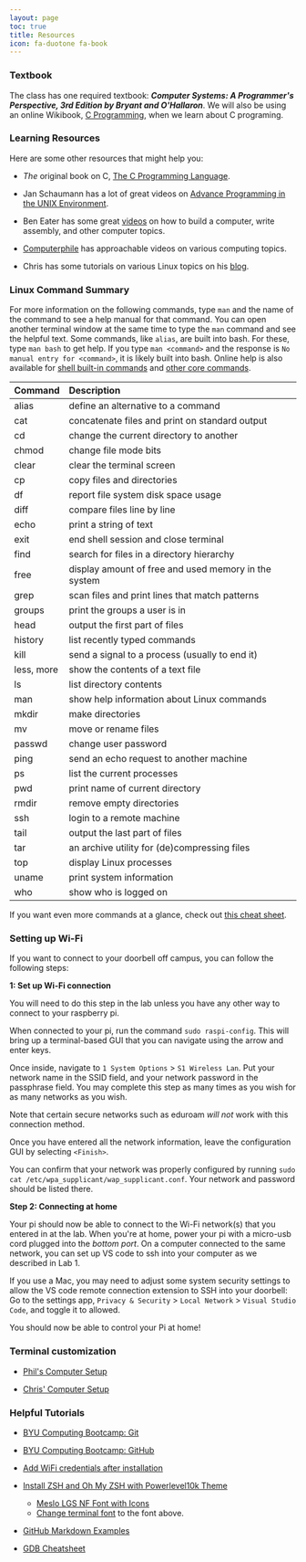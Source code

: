 ```yaml
---
layout: page
toc: true
title: Resources
icon: fa-duotone fa-book
---
```


### Textbook

The class has one required textbook: ***Computer Systems: A Programmer's Perspective, 3rd Edition by Bryant and O'Hallaron***. We will also be using an online Wikibook, [C Programming](https://en.wikibooks.org/wiki/C_Programming), when we learn about C programing.

### Learning Resources

Here are some other resources that might help you:

- *The* original book on C, [The C Programming Language](https://www.amazon.com/dp/0131103628/).

- Jan Schaumann has a lot of great videos on [Advance Programming in the UNIX Environment](https://www.youtube.com/@cs631apue/videos).

- Ben Eater has some great [videos](https://www.youtube.com/@BenEater) on how to build a computer, write assembly, and other computer topics.
  
- [Computerphile](https://www.youtube.com/results?search_query=computerphile) has approachable videos on various computing topics.

- Chris has some tutorials on various Linux topics on his [blog](https://kitras.io).

### Linux Command Summary
For more information on the following commands, type `man` and the name of the command to see a help manual for that command. You can open another terminal window at the same time to type the `man` command and see the helpful text. Some commands, like `alias`, are built into bash. For these, type `man bash` to get help. If you type `man <command>` and the response is `No manual entry for <command>`, it is likely built into bash. Online help is also available for [shell built-in commands](https://www.gnu.org/software/bash/manual/html_node/Shell-Builtin-Commands.html) and [other core commands](https://www.gnu.org/software/coreutils/manual/html_node/index.html).

| Command    | Description                                          |
| :--------- | :--------------------------------------------------- |
| alias      | define an alternative to a command                   |
| cat        | concatenate files and print on standard output​       |
| cd         | change the current directory to another​              |
| chmod      | change file mode bits                                |
| clear      | clear the terminal screen​                            |
| cp         | copy files and directories​                           |
| df         | report file system disk space usage                  |
| diff       | compare files line by line                           |
| echo       | print a string of text                               |
| exit       | end shell session and close terminal                 |
| find       | search for files in a directory hierarchy            |
| free       | display amount of free and used memory in the system |
| grep       | scan files and print lines that match patterns       |
| groups     | print the groups a user is in                        |
| head       | output the first part of files                       |
| history    | list recently typed commands                         |
| kill       | send a signal to a process (usually to end it)       |
| less, more | show the contents of a text file​                     |
| ls         | list directory contents​                              |
| man        | show help information about Linux commands           |
| mkdir      | make directories                                     |
| mv         | move or rename files​                                 |
| passwd     | change user password                                 |
| ping       | send an echo request to another machine              |
| ps         | list the current processes                           |
| pwd        | print name of current directory​                      |
| rmdir      | remove empty directories                             |
| ssh        | login to a remote machine                            |
| tail       | output the last part of files                        |
| tar        | an archive utility for (de)compressing files         |
| top        | display Linux processes                              |
| uname      | print system information                             |
| who        | show who is logged on                                |

If you want even more commands at a glance, check out [this cheat sheet](https://github.com/trinib/Linux-Bash-Commands#quick-cheat-sheet-).

### Setting up Wi-Fi

If you want to connect to your doorbell off campus, you can follow the following steps:

**1: Set up Wi-Fi connection**

You will need to do this step in the lab unless you have any other way to connect to your raspberry pi.

When connected to your pi, run the command `sudo raspi-config`.  This will bring up a terminal-based GUI that you can navigate using the arrow and enter keys.

Once inside, navigate to `1 System Options` > `S1 Wireless Lan`.  Put your network name in the SSID field, and your network password in the passphrase field. You may complete this step as many times as you wish for as many networks as you wish.

Note that certain secure networks such as eduroam *will not* work with this connection method.

Once you have entered all the network information, leave the configuration GUI by selecting `<Finish>`.

You can confirm that your network was properly configured by running `sudo cat /etc/wpa_supplicant/wap_supplicant.conf`.  Your network and password should be listed there.

**Step 2: Connecting at home**

Your pi should now be able to connect to the Wi-Fi network(s) that you entered in at the lab. When you're at home, power your pi with a micro-usb cord plugged into the *bottom port*. On a computer connected to the same network, you can set up VS code to ssh into your computer as we described in Lab 1.

If you use a Mac, you may need to adjust some system security settings to allow the VS code remote connection extension to SSH into your doorbell: Go to the settings app, `Privacy & Security` > `Local Network` > `Visual Studio Code`, and toggle it to allowed.

You should now be able to control your Pi at home!

### Terminal customization

- [Phil's Computer Setup](https://byunetlab.notion.site/Phil-s-Computer-Setup-0722e33e22e74460aa53f58d5f2babb8)

- [Chris' Computer Setup](https://kitras.io/setup/)

### Helpful Tutorials

- [BYU Computing Bootcamp: Git](https://byu-cpe.github.io/ComputingBootCamp/tutorials/git/)
- [BYU Computing Bootcamp: GitHub](https://byu-cpe.github.io/ComputingBootCamp/tutorials/github/)
- [Add WiFi credentials after installation](https://howchoo.com/g/ndy1zte2yjn/how-to-set-up-wifi-on-your-raspberry-pi-without-ethernet)
- [Install ZSH and Oh My ZSH with Powerlevel10k Theme](https://dev.to/abdfnx/oh-my-zsh-powerlevel10k-cool-terminal-1no0)

    - [Meslo LGS NF Font with Icons](https://github.com/ryanoasis/nerd-fonts/raw/master/patched-fonts/Meslo/M/Regular/complete/Meslo%20LG%20M%20Regular%20Nerd%20Font%20Complete.ttf)
    - [Change terminal font](https://help.gnome.org/users/gnome-terminal/stable/app-fonts.html.en#:~:text=Custom%20font.-,Set%20a%20custom%20font,-To%20set%20a) to the font above.

- [GitHub Markdown Examples](https://gist.github.com/ww9/44f08d44327a40d2ab309a349bebec57)

- [GDB Cheatsheet](https://darkdust.net/files/GDB%20Cheat%20Sheet.pdf)
